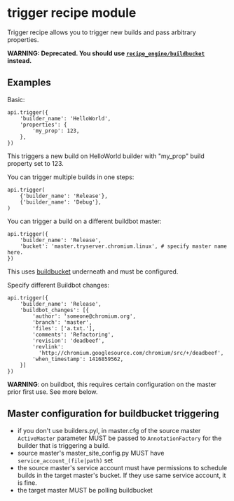 # trigger recipe module

Trigger recipe allows you to trigger new builds and pass arbitrary properties.

**WARNING: Deprecated.
You should use
[`recipe_engine/buildbucket`](https://chromium.googlesource.com/infra/luci/recipes-py/+/6b01324b35c2a7046b67292f7be0cd827f7fd94c) instead.**

## Examples
Basic:

    api.trigger({
        'builder_name': 'HelloWorld',
        'properties': {
            'my_prop': 123,
        },
    })

This triggers a new build on HelloWorld builder with "my_prop" build property
set to 123.

You can trigger multiple builds in one steps:

    api.trigger(
        {'builder_name': 'Release'},
        {'builder_name': 'Debug'},
    )

You can trigger a build on a different buildbot master:

    api.trigger({
        'builder_name': 'Release',
        'bucket': 'master.tryserver.chromium.linux', # specify master name here.
    })

This uses [buildbucket](../../../master/buildbucket) underneath and must be
configured.

Specify different Buildbot changes:

    api.trigger({
        'builder_name': 'Release',
        'buildbot_changes': [{
            'author': 'someone@chromium.org',
            'branch': 'master',
            'files': ['a.txt.'],
            'comments': 'Refactoring',
            'revision': 'deadbeef',
            'revlink':
              'http://chromium.googlesource.com/chromium/src/+/deadbeef',
            'when_timestamp': 1416859562,
        }]
    })

**WARNING**: on buildbot, this requires certain configuration on the
master prior first use. See more below.

## Master configuration for buildbucket triggering

*   if you don't use builders.pyl, in master.cfg of the source master
    `ActiveMaster` parameter MUST be passed to `AnnotationFactory` for the
    builder that is triggering a build.
*   source master's master_site_config.py MUST have
    `service_account_(file|path)` set
*   the source master's service account must have permissions to schedule builds
    in the target master's bucket. If they use same service account, it is fine.
*   the target master MUST be polling buildbucket
